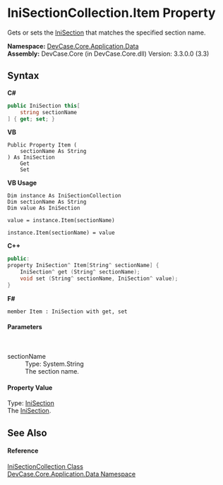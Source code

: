 # IniSectionCollection.Item Property 
 

Gets or sets the <a href="T_DevCase_Core_Application_Data_IniSection">IniSection</a> that matches the specified section name.

**Namespace:**&nbsp;<a href="N_DevCase_Core_Application_Data">DevCase.Core.Application.Data</a><br />**Assembly:**&nbsp;DevCase.Core (in DevCase.Core.dll) Version: 3.3.0.0 (3.3)

## Syntax

**C#**<br />
``` C#
public IniSection this[
	string sectionName
] { get; set; }
```

**VB**<br />
``` VB
Public Property Item ( 
	sectionName As String
) As IniSection
	Get
	Set
```

**VB Usage**<br />
``` VB Usage
Dim instance As IniSectionCollection
Dim sectionName As String
Dim value As IniSection

value = instance.Item(sectionName)

instance.Item(sectionName) = value
```

**C++**<br />
``` C++
public:
property IniSection^ Item[String^ sectionName] {
	IniSection^ get (String^ sectionName);
	void set (String^ sectionName, IniSection^ value);
}
```

**F#**<br />
``` F#
member Item : IniSection with get, set

```


#### Parameters
&nbsp;<dl><dt>sectionName</dt><dd>Type: System.String<br />The section name.</dd></dl>

#### Property Value
Type: <a href="T_DevCase_Core_Application_Data_IniSection">IniSection</a><br />The <a href="T_DevCase_Core_Application_Data_IniSection">IniSection</a>.

## See Also


#### Reference
<a href="T_DevCase_Core_Application_Data_IniSectionCollection">IniSectionCollection Class</a><br /><a href="N_DevCase_Core_Application_Data">DevCase.Core.Application.Data Namespace</a><br />